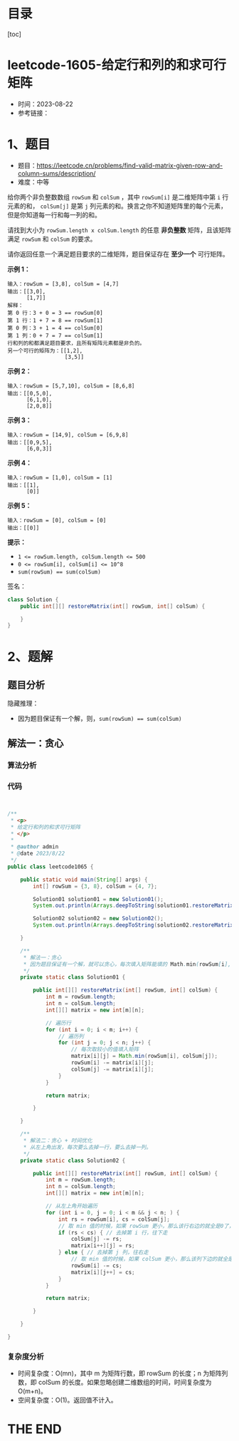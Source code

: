 # 目录

[toc]

# leetcode-1605-给定行和列的和求可行矩阵

- 时间：2023-08-22
- 参考链接：



# 1、题目

- 题目：https://leetcode.cn/problems/find-valid-matrix-given-row-and-column-sums/description/
- 难度：中等

给你两个非负整数数组 `rowSum` 和 `colSum` ，其中 `rowSum[i]` 是二维矩阵中第 `i` 行元素的和， `colSum[j]` 是第 `j` 列元素的和。换言之你不知道矩阵里的每个元素，但是你知道每一行和每一列的和。

请找到大小为 `rowSum.length x colSum.length` 的任意 **非负整数** 矩阵，且该矩阵满足 `rowSum` 和 `colSum` 的要求。

请你返回任意一个满足题目要求的二维矩阵，题目保证存在 **至少一个** 可行矩阵。

 

**示例 1：**

```
输入：rowSum = [3,8], colSum = [4,7]
输出：[[3,0],
      [1,7]]
解释：
第 0 行：3 + 0 = 3 == rowSum[0]
第 1 行：1 + 7 = 8 == rowSum[1]
第 0 列：3 + 1 = 4 == colSum[0]
第 1 列：0 + 7 = 7 == colSum[1]
行和列的和都满足题目要求，且所有矩阵元素都是非负的。
另一个可行的矩阵为：[[1,2],
                  [3,5]]
```

**示例 2：**

```
输入：rowSum = [5,7,10], colSum = [8,6,8]
输出：[[0,5,0],
      [6,1,0],
      [2,0,8]]
```

**示例 3：**

```
输入：rowSum = [14,9], colSum = [6,9,8]
输出：[[0,9,5],
      [6,0,3]]
```

**示例 4：**

```
输入：rowSum = [1,0], colSum = [1]
输出：[[1],
      [0]]
```

**示例 5：**

```
输入：rowSum = [0], colSum = [0]
输出：[[0]]
```

 

**提示：**

+ `1 <= rowSum.length, colSum.length <= 500`
+ `0 <= rowSum[i], colSum[i] <= 10^8`
+ `sum(rowSum) == sum(colSum)`



签名：

```java
class Solution {
    public int[][] restoreMatrix(int[] rowSum, int[] colSum) {

    }
}
```



# 2、题解

## 题目分析

隐藏推理：

- 因为题目保证有一个解，则，`sum(rowSum) == sum(colSum)`





## 解法一：贪心

### 算法分析





### 代码

```java


/**
 * <p>
 * 给定行和列的和求可行矩阵
 * </p>
 *
 * @author admin
 * @date 2023/8/22
 */
public class leetcode1065 {

    public static void main(String[] args) {
        int[] rowSum = {3, 8}, colSum = {4, 7};

        Solution01 solution01 = new Solution01();
        System.out.println(Arrays.deepToString(solution01.restoreMatrix(rowSum, colSum)));

        Solution02 solution02 = new Solution02();
        System.out.println(Arrays.deepToString(solution02.restoreMatrix(rowSum, colSum)));

    }

    /**
     * 解法一：贪心
     * 因为题目保证有一个解，就可以贪心，每次填入矩阵能填的 Math.min(rowSum[i], colSum[j])
     */
    private static class Solution01 {

        public int[][] restoreMatrix(int[] rowSum, int[] colSum) {
            int m = rowSum.length;
            int n = colSum.length;
            int[][] matrix = new int[m][n];

            // 遍历行
            for (int i = 0; i < m; i++) {
                // 遍历列
                for (int j = 0; j < n; j++) {
                    // 每次取较小的值填入矩阵
                    matrix[i][j] = Math.min(rowSum[i], colSum[j]);
                    rowSum[i] -= matrix[i][j];
                    colSum[j] -= matrix[i][j];
                }
            }

            return matrix;

        }

    }

    /**
     * 解法二：贪心 + 时间优化
     * 从左上角出发，每次要么去掉一行，要么去掉一列。
     */
    private static class Solution02 {

        public int[][] restoreMatrix(int[] rowSum, int[] colSum) {
            int m = rowSum.length;
            int n = colSum.length;
            int[][] matrix = new int[m][n];

            // 从左上角开始遍历
            for (int i = 0, j = 0; i < m && j < n; ) {
                int rs = rowSum[i], cs = colSum[j];
                // 取 min 值的时候，如果 rowSum 更小，那么该行右边的就全是0了，就可以跳过该行设值了
                if (rs < cs) { // 去掉第 i 行，往下走
                    colSum[j] -= rs;
                    matrix[i++][j] = rs;
                } else { // 去掉第 j 列，往右走
                    // 取 min 值的时候，如果 colSum 更小，那么该列下边的就全是0了，就可以跳过该列设值了
                    rowSum[i] -= cs;
                    matrix[i][j++] = cs;
                }
            }

            return matrix;

        }

    }

}

```





### 复杂度分析

- 时间复杂度：O(mn)，其中 m 为矩阵行数，即 rowSum 的长度；n 为矩阵列数，即 colSum 的长度。如果忽略创建二维数组的时间，时间复杂度为 O(m+n)。
- 空间复杂度：O(1)。返回值不计入。







# THE END